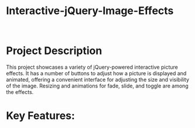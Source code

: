 # Interactive-jQuery-Image-Effects
</br>

# Project Description </br>
This project showcases a variety of jQuery-powered interactive picture effects. It has a number of buttons to adjust how a picture is displayed and animated, offering a convenient interface for adjusting the size and visibility of the image. Resizing and animations for fade, slide, and toggle are among the effects.
</br>
# Key Features: </br>


